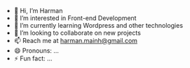 - 👋 Hi, I’m Harman
- 👀 I’m interested in Front-end Development
- 🌱 I’m currently learning Wordpress and other technologies
- 💞️ I’m looking to collaborate on new projects
- 📫 Reach me at harman.mainh@gmail.com
- 😄 Pronouns: ...
- ⚡ Fun fact: ...

<!---
harman-mainh/harman-mainh is a ✨ special ✨ repository because its `README.md` (this file) appears on your GitHub profile.
You can click the Preview link to take a look at your changes.
--->
